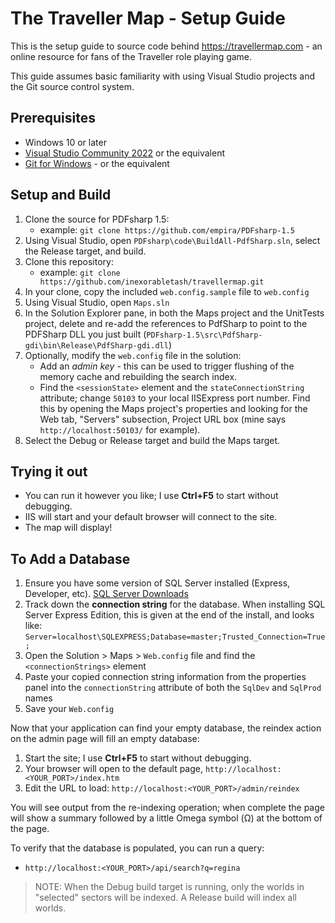The Traveller Map - Setup Guide
================================

This is the setup guide to source code behind https://travellermap.com - an online resource for fans
of the Traveller role playing game.

This guide assumes basic familiarity with using Visual Studio projects and the Git source control system.

Prerequisites
-------------
* Windows 10 or later
* [Visual Studio Community 2022](https://www.visualstudio.com/downloads/) or the equivalent
* [Git for Windows](https://git-scm.com/download/win) - or the equivalent

Setup and Build
---------------
1. Clone the source for PDFsharp 1.5:
    * example: `git clone https://github.com/empira/PDFsharp-1.5`
2. Using Visual Studio, open `PDFsharp\code\BuildAll-PdfSharp.sln`, select the Release target, and build.
3. Clone this repository:
    * example: `git clone https://github.com/inexorabletash/travellermap.git`
4. In your clone, copy the included `web.config.sample` file to `web.config`
5. Using Visual Studio, open `Maps.sln`
6. In the Solution Explorer pane, in both the Maps project and the UnitTests project, delete and re-add the references to PdfSharp to point to the PDFSharp DLL you just built (`PDFsharp-1.5\src\PdfSharp-gdi\bin\Release\PdfSharp-gdi.dll`)
7. Optionally, modify the `web.config` file in the solution:
    * Add an _admin key_ - this can be used to trigger flushing of the memory cache and rebuilding the search index.
    * Find the `<sessionState>` element and the `stateConnectionString` attribute; change `50103` to your local IISExpress port number. Find this by opening the Maps project's properties and looking for the Web tab, "Servers" subsection, Project URL box (mine says `http://localhost:50103/` for example).
8. Select the Debug or Release target and build the Maps target.

Trying it out
-------------
* You can run it however you like; I use **Ctrl+F5** to start without debugging.
* IIS will start and your default browser will connect to the site.
* The map will display!

To Add a Database
-----------------
1. Ensure you have some version of SQL Server installed (Express, Developer, etc). [SQL Server Downloads](https://www.microsoft.com/en-us/sql-server/sql-server-downloads)
1. Track down the **connection string** for the database. When installing SQL Server Express Edition, this is given at the end of the install, and looks like: `Server=localhost\SQLEXPRESS;Database=master;Trusted_Connection=True;`
1. Open the Solution > Maps > `Web.config` file and find the `<connectionStrings>` element
1. Paste your copied connection string information from the properties panel into the `connectionString` attribute of both the `SqlDev` and `SqlProd` names
1. Save your `Web.config`

Now that your application can find your empty database, the reindex action on the admin page will fill an empty database:

1. Start the site; I use **Ctrl+F5** to start without debugging.
1. Your browser will open to the default page, `http://localhost:<YOUR_PORT>/index.htm`
1. Edit the URL to load: `http://localhost:<YOUR_PORT>/admin/reindex`

You will see output from the re-indexing operation; when complete the page will show a summary followed by a little Omega symbol (&Omega;) at the bottom of the page.

To verify that the database is populated, you can run a query:

* `http://localhost:<YOUR_PORT>/api/search?q=regina`

> NOTE: When the Debug build target is running, only the worlds in "selected" sectors will be indexed. A Release build will index all worlds.
